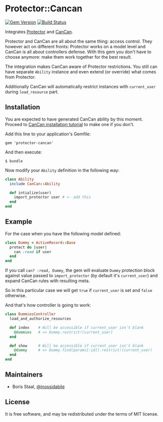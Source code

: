 # Protector::Cancan

[![Gem Version](https://badge.fury.io/rb/protector-cancan.png)](http://badge.fury.io/rb/protector-cancan)
[![Build Status](https://travis-ci.org/inossidabile/protector-cancan.png?branch=master)](https://travis-ci.org/inossidabile/protector-cancan)

Integrates [Protector](https://github.com/inossidabile/protector) and [CanCan](https://github.com/ryanb/cancan).

Protector and CanCan are all about the same thing: access control. They however act on different fronts: Protector works on a model level and CanCan is all about controllers defense. With this gem you don't have to choose anymore: make them work together for the best result.

The integration makes CanCan aware of Protector restrictions. You still can have separate `Ability` instance and even extend (or override) what comes from Protector.

Additionally CanCan will automatically restrict instances with `current_user` during `load_resource` part.

## Installation

You are expected to have generated CanCan ability by this moment. Proceed to [CanCan installation tutorial](https://github.com/ryanb/cancan#1-define-abilities) to make one if you don't.

Add this line to your application's Gemfile:

    gem 'protector-cancan'

And then execute:

    $ bundle

Now modify your `Ability` definition in the following way:

```ruby
class Ability
  include CanCan::Ability

  def intialize(user)
    import_protector user # <- add this
  end
end
```

## Example

For the case when you have the following model defined:

```ruby
class Dummy < ActiveRecord::Base
  protect do |user|
    can :read if user
  end
end
```

If you call `can? :read, Dummy`, the gem will evaluate `Dummy` protection block against value passed to `import_protector` (by default it's `current_user`) and expand CanCan rules with resulting meta.

So in this particular case we will get `true` if `current_user` is set and `false` otherwise.

And that's how controller is going to work:

```ruby
class DummiesController
  load_and_authorize_resources

  def index    # Will be accessible if current_user isn't blank
    @dummies   # => Dummy.restrict!(current_user)
  end

  def show     # Will be accessible if current_user isn't blank
    @dummy     # => Dummy.find(params[:id]).restrict!(current_user)
  end
end
```

## Maintainers

* Boris Staal, [@inossidabile](http://staal.io)

## License

It is free software, and may be redistributed under the terms of MIT license.